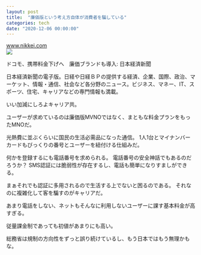 ```yaml
---
layout: post
title:  "廉価版という考え方自体が消費者を騙している"
categories: tech
date: "2020-12-06 00:00:00"
---
```



<div class="card">
  <a href="https://www.nikkei.com/article/DGXMZO66833950Q0A131C2MM8000/"></a>
  <div class="card__header">
    <a href="https://www.nikkei.com/article/DGXMZO66833950Q0A131C2MM8000/">www.nikkei.com</a>
  </div>
  <div class="card__image">
    <img src="https://https/www.nikkei.com/branding/nikkei/ogp.png">
  </div>
  <div class="card__title">
    <p>ドコモ、携帯料金下げへ　廉価ブランドも導入: 日本経済新聞</p>
  </div>
  <div class="card__description">
    <p>日本経済新聞の電子版。日経や日経ＢＰの提供する経済、企業、国際、政治、マーケット、情報・通信、社会など各分野のニュース。ビジネス、マネー、IT、スポーツ、住宅、キャリアなどの専門情報も満載。</p>
  </div>
</div>


いい加減にしろよキャリア共。

ユーザーが求めているのは廉価版MVNOではなく、まともな料金プランをもったMNOだ。

光熱費に並ぶくらいに国民の生活必需品になった通信。
1人1台とマイナンバーカードもびっくりの番号とユーザーを紐付ける仕組みだ。

何かを登録するにも電話番号を求められる。
電話番号の安全神話でもあるのだろうか？
SMS認証には脆弱性が存在するし、電話も簡単になりすましができる。

まぁそれでも認証に多用されるので生活する上でないと困るのである。
それなのに複雑化して客を騙すのがキャリアだ。

あまり電話をしない、ネットもそんなに利用しないユーザーに課す基本料金が高すぎる。

従量課金制であっても初値があまりにも高い。

総務省は規制の方向性をずっと誤り続けているし、もう日本ではもう無理かもな。

